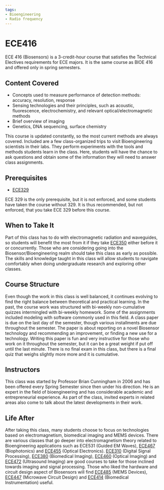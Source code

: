 ```yaml
---
tags:
- Bioengineering
- Radio frequency
---
```


# ECE416

ECE 416 (Biosensors) is a 3-credit-hour course that satisfies the Technical Electives requirements for ECE majors. It is the same course as BIOE 416 and offered only in spring semesters.

## Content Covered

- Concepts used to measure performance of detection methods: accuracy, resolution, response
- Sensing technologies and their principles, such as acoustic, fluorescence, electrochemistry, and relevant optical/electromagnetic methods
- Brief overview of imaging
- Genetics, DNA sequencing, surface chemistry

This course is updated constantly, so the most current methods are always covered. Included are a few class-organized trips to visit Bioengineering scientists in their labs. They perform experiments with the tools and methods students learn in the class. Here, students will have the chance to ask questions and obtain some of the information they will need to answer class assignments.

## Prerequisites

- [ECE329](ECE329.md)

ECE 329 is the only prerequisite, but it is not enforced, and some students have taken the course without 329. It is thus recommended, but not enforced, that you take ECE 329 before this course.

## When to Take It

Part of this class has to do with electromagnetic radiation and waveguides, so students will benefit the most from it if they take [ECE350](ECE350.md) either before it or concurrently. Those who are considering going into the Biosensor/Bioengineering realm should take this class as early as possible. The skills and knowledge taught in this class will allow students to navigate comfortably when doing undergraduate research and exploring other classes.

## Course Structure

Even though the work in this class is well balanced, it continues evolving to find the right balance between theoretical and practical learning. In the past, the course work was structured with bi-weekly non-cumulative quizzes intermingled with bi-weekly homework. Some of the assignments included modeling with software commonly used in this field. A class paper is due on the last day of the semester, though various installments are due throughout the semester. The paper is about reporting on a novel Biosensor technology and recommending an improvement, or finding a new use for a technology. Writing this paper is fun and very instructive for those who work on it throughout the semester, but it can be a great weight if put off until the last minute. There is no final exam in this class, but there is a final quiz that weighs slightly more more and it is cumulative.

## Instructors

This class was started by Professor Brian Cunningham in 2006 and has been offered every Spring Semester since then under his direction. He is an expert in the field of bioengineering and has considerable academic and entrepreneurial experience. As part of the class, invited experts in related areas also come to talk about the latest developments in their work.  

[comment]: # (## Course Tips)

## Life After

After taking this class, many students choose to focus on technologies based on electromagnetism, biomedical imaging and MEMS devices. There are various classes that go deeper into electromagnetism theory related to Bioengineering applications such as ECE531 (Guided EM Waves), [ECE467](ECE467.md) (Biophotonics) and [ECE455](ECE455.md) (Optical Electronics).  [ECE310](ECE310.md) (Digital Signal Processing), [ECE380](ECE380.md) (Biomedical Imaging), [ECE460](ECE460.md) (Optical Imaging) and [ECE472](ECE472.md) (Ultrasound Imaging) are good courses to take for those inclined towards imaging and signal processing. Those who liked the hardware and circuit design aspect of Biosensors will find [ECE485](ECE485.md) (MEMS Devices), [ECE447](ECE447.md) (Microwave Circuit Design) and [ECE414](ECE414.md) (Biomedical Instrumentation) useful.

[comment]: # (## Infamous Topics)

[comment]: # (## Resources)